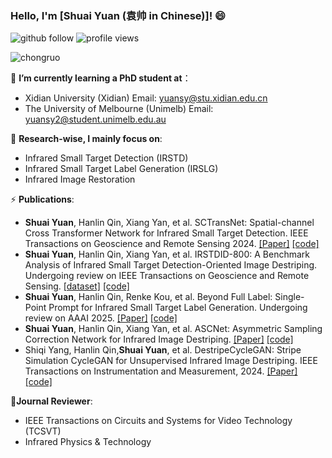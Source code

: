 ### Hello, I'm [Shuai Yuan (袁帅 in Chinese)]! 😄

<p align="left"> 
  <img src="https://img.shields.io/github/followers/xdFai?label=Followers" alt="github follow" />
  <img src="https://komarev.com/ghpvc/?username=xdFai" alt="profile views" /> 
</p>
<p align="left"> <img src="https://github-readme-stats.vercel.app/api?username=xdFai&show_icons=true&include_all_commits=true&count_private=true" alt="chongruo" /> </p>

🌱 **I’m currently learning a PhD student at**：
 - Xidian University (Xidian)  Email: yuansy@stu.xidian.edu.cn 
 - The University of Melbourne (Unimelb) Email: yuansy2@student.unimelb.edu.au

🔭 **Research-wise, I mainly focus on**:
- Infrared Small Target Detection (IRSTD)
- Infrared Small Target Label Generation (IRSLG)
- Infrared Image Restoration

⚡ **Publications**:
+ **Shuai Yuan**, Hanlin Qin, Xiang Yan, et al. SCTransNet: Spatial-channel Cross Transformer Network for Infrared Small Target Detection.
  IEEE Transactions on Geoscience and Remote Sensing 2024. [[Paper]](https://ieeexplore.ieee.org/document/10486932) [[code]](https://github.com/xdFai/SCTransNet)
+ **Shuai Yuan**, Hanlin Qin, Xiang Yan, et al. IRSTDID-800: A Benchmark Analysis of Infrared Small Target Detection-Oriented Image Destriping.
  Undergoing review on IEEE Transactions on Geoscience and Remote Sensing. [[dataset]](https://drive.google.com/file/d/1xJuHjBJjOOwLfQON1DQohXJwSnHvG7iH/view?usp=sharing) [[code]](https://github.com/xdFai/IRSTDID-800)
+ **Shuai Yuan**, Hanlin Qin, Renke Kou, et al. Beyond Full Label: Single-Point Prompt for Infrared Small Target Label Generation.
  Undergoing review on AAAI 2025. [[Paper]](https://www.arxiv.org/abs/2408.08191) [[code]](https://github.com/xdFai/EDGSP)
+ **Shuai Yuan**, Hanlin Qin, Xiang Yan, et al. ASCNet: Asymmetric Sampling Correction Network for Infrared Image Destriping. [[Paper]](https://arxiv.org/abs/2401.15578) [[code]](https://github.com/xdFai/ASCNet)
+ Shiqi Yang, Hanlin Qin,**Shuai Yuan**, et al. DestripeCycleGAN: Stripe Simulation CycleGAN for Unsupervised Infrared Image Destriping.
  IEEE Transactions on Instrumentation and Measurement, 2024. [[Paper]](https://arxiv.org/abs/2402.09101) [[code]](https://github.com/xdFai/DestripeCycleGAN)

👯**Journal Reviewer**:
+ IEEE Transactions on Circuits and Systems for Video Technology (TCSVT)
+ Infrared Physics & Technology
